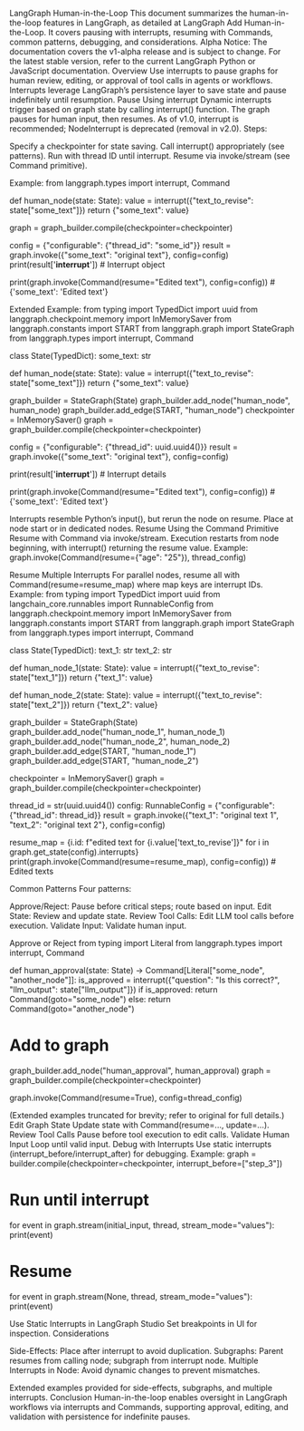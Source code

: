 LangGraph Human-in-the-Loop
This document summarizes the human-in-the-loop features in LangGraph, as detailed at LangGraph Add Human-in-the-Loop. It covers pausing with interrupts, resuming with Commands, common patterns, debugging, and considerations.
Alpha Notice: The documentation covers the v1-alpha release and is subject to change. For the latest stable version, refer to the current LangGraph Python or JavaScript documentation.
Overview
Use interrupts to pause graphs for human review, editing, or approval of tool calls in agents or workflows. Interrupts leverage LangGraph’s persistence layer to save state and pause indefinitely until resumption.
Pause Using interrupt
Dynamic interrupts trigger based on graph state by calling interrupt() function. The graph pauses for human input, then resumes.
As of v1.0, interrupt is recommended; NodeInterrupt is deprecated (removal in v2.0).
Steps:

Specify a checkpointer for state saving.
Call interrupt() appropriately (see patterns).
Run with thread ID until interrupt.
Resume via invoke/stream (see Command primitive).

Example:
from langgraph.types import interrupt, Command

def human_node(state: State):
    value = interrupt({"text_to_revise": state["some_text"]})
    return {"some_text": value}

graph = graph_builder.compile(checkpointer=checkpointer)

config = {"configurable": {"thread_id": "some_id"}}
result = graph.invoke({"some_text": "original text"}, config=config)
print(result['__interrupt__'])  # Interrupt object

print(graph.invoke(Command(resume="Edited text"), config=config))  # {'some_text': 'Edited text'}

Extended Example:
from typing import TypedDict
import uuid
from langgraph.checkpoint.memory import InMemorySaver
from langgraph.constants import START
from langgraph.graph import StateGraph
from langgraph.types import interrupt, Command

class State(TypedDict):
    some_text: str

def human_node(state: State):
    value = interrupt({"text_to_revise": state["some_text"]})
    return {"some_text": value}

graph_builder = StateGraph(State)
graph_builder.add_node("human_node", human_node)
graph_builder.add_edge(START, "human_node")
checkpointer = InMemorySaver()
graph = graph_builder.compile(checkpointer=checkpointer)

config = {"configurable": {"thread_id": uuid.uuid4()}}
result = graph.invoke({"some_text": "original text"}, config=config)

print(result['__interrupt__'])  # Interrupt details

print(graph.invoke(Command(resume="Edited text"), config=config))  # {'some_text': 'Edited text'}

Interrupts resemble Python’s input(), but rerun the node on resume. Place at node start or in dedicated nodes.
Resume Using the Command Primitive
Resume with Command via invoke/stream. Execution restarts from node beginning, with interrupt() returning the resume value.
Example:
graph.invoke(Command(resume={"age": "25"}), thread_config)

Resume Multiple Interrupts
For parallel nodes, resume all with Command(resume=resume_map) where map keys are interrupt IDs.
Example:
from typing import TypedDict
import uuid
from langchain_core.runnables import RunnableConfig
from langgraph.checkpoint.memory import InMemorySaver
from langgraph.constants import START
from langgraph.graph import StateGraph
from langgraph.types import interrupt, Command

class State(TypedDict):
    text_1: str
    text_2: str

def human_node_1(state: State):
    value = interrupt({"text_to_revise": state["text_1"]})
    return {"text_1": value}

def human_node_2(state: State):
    value = interrupt({"text_to_revise": state["text_2"]})
    return {"text_2": value}

graph_builder = StateGraph(State)
graph_builder.add_node("human_node_1", human_node_1)
graph_builder.add_node("human_node_2", human_node_2)
graph_builder.add_edge(START, "human_node_1")
graph_builder.add_edge(START, "human_node_2")

checkpointer = InMemorySaver()
graph = graph_builder.compile(checkpointer=checkpointer)

thread_id = str(uuid.uuid4())
config: RunnableConfig = {"configurable": {"thread_id": thread_id}}
result = graph.invoke({"text_1": "original text 1", "text_2": "original text 2"}, config=config)

resume_map = {i.id: f"edited text for {i.value['text_to_revise']}" for i in graph.get_state(config).interrupts}
print(graph.invoke(Command(resume=resume_map), config=config))  # Edited texts

Common Patterns
Four patterns:

Approve/Reject: Pause before critical steps; route based on input.
Edit State: Review and update state.
Review Tool Calls: Edit LLM tool calls before execution.
Validate Input: Validate human input.

Approve or Reject
from typing import Literal
from langgraph.types import interrupt, Command

def human_approval(state: State) -> Command[Literal["some_node", "another_node"]]:
    is_approved = interrupt({"question": "Is this correct?", "llm_output": state["llm_output"]})
    if is_approved:
        return Command(goto="some_node")
    else:
        return Command(goto="another_node")

# Add to graph
graph_builder.add_node("human_approval", human_approval)
graph = graph_builder.compile(checkpointer=checkpointer)

graph.invoke(Command(resume=True), config=thread_config)

(Extended examples truncated for brevity; refer to original for full details.)
Edit Graph State
Update state with Command(resume=..., update=...).
Review Tool Calls
Pause before tool execution to edit calls.
Validate Human Input
Loop until valid input.
Debug with Interrupts
Use static interrupts (interrupt_before/interrupt_after) for debugging.
Example:
graph = builder.compile(checkpointer=checkpointer, interrupt_before=["step_3"])

# Run until interrupt
for event in graph.stream(initial_input, thread, stream_mode="values"):
    print(event)

# Resume
for event in graph.stream(None, thread, stream_mode="values"):
    print(event)

Use Static Interrupts in LangGraph Studio
Set breakpoints in UI for inspection.
Considerations

Side-Effects: Place after interrupt to avoid duplication.
Subgraphs: Parent resumes from calling node; subgraph from interrupt node.
Multiple Interrupts in Node: Avoid dynamic changes to prevent mismatches.

Extended examples provided for side-effects, subgraphs, and multiple interrupts.
Conclusion
Human-in-the-loop enables oversight in LangGraph workflows via interrupts and Commands, supporting approval, editing, and validation with persistence for indefinite pauses.